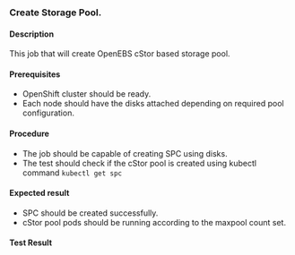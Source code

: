 ### Create Storage Pool.

#### Description

This job that will create OpenEBS cStor based storage pool.

#### Prerequisites

- OpenShift cluster should be ready.
- Each node should have the disks attached depending on required pool configuration.

#### Procedure

- The job should be capable of creating SPC using disks.
- The test should check if the cStor pool is created using kubectl command `kubectl get spc`

#### Expected result

- SPC should be created successfully.
- cStor pool pods should be running according to the maxpool count set.

#### Test Result

